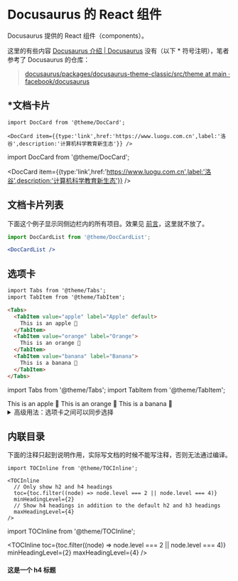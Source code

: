 # Docusaurus 的 React 组件

Docusaurus 提供的 React 组件（components）。

这里的有些内容  [Docusaurus 介绍 | Docusaurus](https://docusaurus.io/zh-CN/docs) 没有（以下 * 符号注明），笔者参考了 Docusaurus 的仓库：

> [docusaurus/packages/docusaurus-theme-classic/src/theme at main · facebook/docusaurus](https://github.com/facebook/docusaurus/tree/main/packages/docusaurus-theme-classic/src/theme)

## *文档卡片

```tsx
import DocCard from '@theme/DocCard';

<DocCard item={{type:'link',href:'https://www.luogu.com.cn',label:'洛谷',description:'计算机科学教育新生态'}} />
```

import DocCard from '@theme/DocCard';

<DocCard item={{type:'link',href:'https://www.luogu.com.cn',label:'洛谷',description:'计算机科学教育新生态'}} />

## 文档卡片列表

下面这个例子显示同侧边栏内的所有项目。效果见 [前言](intro)，这里就不放了。

```jsx
import DocCardList from '@theme/DocCardList';

<DocCardList />
```

## 选项卡

```markdown
import Tabs from '@theme/Tabs';
import TabItem from '@theme/TabItem';

<Tabs>
  <TabItem value="apple" label="Apple" default>
    This is an apple 🍎
  </TabItem>
  <TabItem value="orange" label="Orange">
    This is an orange 🍊
  </TabItem>
  <TabItem value="banana" label="Banana">
    This is a banana 🍌
  </TabItem>
</Tabs>
```

import Tabs from '@theme/Tabs';
import TabItem from '@theme/TabItem';

<Tabs>
  <TabItem value="apple" label="Apple" default>
    This is an apple 🍎
  </TabItem>
  <TabItem value="orange" label="Orange">
    This is an orange 🍊
  </TabItem>
  <TabItem value="banana" label="Banana">
    This is a banana 🍌
  </TabItem>
</Tabs>

<details>
    <summary>高级用法：选项卡之间可以同步选择</summary>


    ```markdown
    <Tabs groupId="operating-systems">
      <TabItem value="win" label="Windows">Use Ctrl + C to copy.</TabItem>
      <TabItem value="mac" label="macOS">Use Command + C to copy.</TabItem>
    </Tabs>
    
    <Tabs groupId="operating-systems">
      <TabItem value="win" label="Windows">Use Ctrl + V to paste.</TabItem>
      <TabItem value="mac" label="macOS">Use Command + V to paste.</TabItem>
    </Tabs>
    ```
    
    <Tabs groupId="operating-systems">
      <TabItem value="win" label="Windows">Use Ctrl + C to copy.</TabItem>
      <TabItem value="mac" label="macOS">Use Command + C to copy.</TabItem>
    </Tabs>
    
    <Tabs groupId="operating-systems">
      <TabItem value="win" label="Windows">Use Ctrl + V to paste.</TabItem>
      <TabItem value="mac" label="macOS">Use Command + V to paste.</TabItem>
    </Tabs>
</details>

## 内联目录

下面的注释只起到说明作用，实际写文档的时候不能写注释，否则无法通过编译。

```tsx
import TOCInline from '@theme/TOCInline';

<TOCInline
  // Only show h2 and h4 headings
  toc={toc.filter((node) => node.level === 2 || node.level === 4)}
  minHeadingLevel={2}
  // Show h4 headings in addition to the default h2 and h3 headings
  maxHeadingLevel={4}
/>
```

import TOCInline from '@theme/TOCInline';

<TOCInline
  toc={toc.filter((node) => node.level === 2 || node.level === 4)}
  minHeadingLevel={2}
  maxHeadingLevel={4}
/>

#### 这是一个 h4 标题